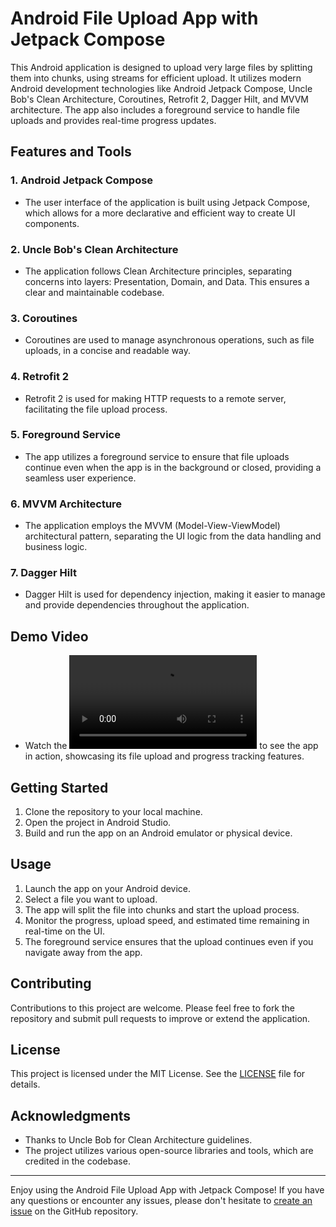 # Android File Upload App with Jetpack Compose

This Android application is designed to upload very large files by splitting them into chunks, using streams for efficient upload. It utilizes modern Android development technologies like Android Jetpack Compose, Uncle Bob's Clean Architecture, Coroutines, Retrofit 2, Dagger Hilt, and MVVM architecture. The app also includes a foreground service to handle file uploads and provides real-time progress updates.

## Features and Tools

### 1. Android Jetpack Compose
- The user interface of the application is built using Jetpack Compose, which allows for a more declarative and efficient way to create UI components.

### 2. Uncle Bob's Clean Architecture
- The application follows Clean Architecture principles, separating concerns into layers: Presentation, Domain, and Data. This ensures a clear and maintainable codebase.

### 3. Coroutines
- Coroutines are used to manage asynchronous operations, such as file uploads, in a concise and readable way.

### 4. Retrofit 2
- Retrofit 2 is used for making HTTP requests to a remote server, facilitating the file upload process.

### 5. Foreground Service
- The app utilizes a foreground service to ensure that file uploads continue even when the app is in the background or closed, providing a seamless user experience.

### 6. MVVM Architecture
- The application employs the MVVM (Model-View-ViewModel) architectural pattern, separating the UI logic from the data handling and business logic.

### 7. Dagger Hilt
- Dagger Hilt is used for dependency injection, making it easier to manage and provide dependencies throughout the application.

## Demo Video
- Watch the ![demo video](https://github.com/AhmedMaherHosny/AndroidAppToUploadFile/raw/master/assets/video.mp4) to see the app in action, showcasing its file upload and progress tracking features.

## Getting Started
1. Clone the repository to your local machine.
2. Open the project in Android Studio.
3. Build and run the app on an Android emulator or physical device.

## Usage
1. Launch the app on your Android device.
2. Select a file you want to upload.
3. The app will split the file into chunks and start the upload process.
4. Monitor the progress, upload speed, and estimated time remaining in real-time on the UI.
5. The foreground service ensures that the upload continues even if you navigate away from the app.

## Contributing
Contributions to this project are welcome. Please feel free to fork the repository and submit pull requests to improve or extend the application.

## License
This project is licensed under the MIT License. See the [LICENSE](https://github.com/AhmedMaherHosny/AndroidAppToUploadFile/blob/master/LICENSE) file for details.

## Acknowledgments
- Thanks to Uncle Bob for Clean Architecture guidelines.
- The project utilizes various open-source libraries and tools, which are credited in the codebase.

---

Enjoy using the Android File Upload App with Jetpack Compose! If you have any questions or encounter any issues, please don't hesitate to [create an issue](https://github.com/AhmedMaherHosny/AndroidAppToUploadFile/issues) on the GitHub repository.
